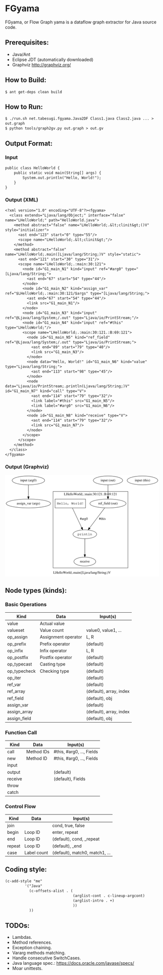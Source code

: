 # FGyama

FGyama, or Flow Graph yama is a dataflow graph extractor for Java source code.

## Prerequisites:

  * Java/Ant
  * Eclipse JDT (automatically downloaded)
  * Graphviz http://graphviz.org/

## How to Build:

    $ ant get-deps clean build

## How to Run:

    $ ./run.sh net.tabesugi.fgyama.Java2DF Class1.java Class2.java ... > out.graph
    $ python tools/graph2gv.py out.graph > out.gv

## Output Format:

### Input

    public class HelloWorld {
        public static void main(String[] args) {
            System.out.println("Hello, World!");
        }
    }

### Output (XML)

    <?xml version="1.0" encoding="UTF-8"?><fgyama>
      <class extends="Ljava/lang/Object;" interface="false" name="LHelloWorld;" path="HelloWorld.java">
        <method abstract="false" name="LHelloWorld;.&lt;clinit&gt;()V" style="initializer">
          <ast end="123" start="0" type="55"/>
          <scope name="LHelloWorld;.&lt;clinit&gt;"/>
        </method>
        <method abstract="false" name="LHelloWorld;.main([Ljava/lang/String;)V" style="static">
          <ast end="121" start="30" type="31"/>
          <scope name="LHelloWorld;.:main:30:121">
            <node id="G1_main_N1" kind="input" ref="#arg0" type="[Ljava/lang/String;">
              <ast end="67" start="54" type="44"/>
            </node>
            <node id="G1_main_N2" kind="assign_var" ref="$LHelloWorld;.:main:30:121/$args" type="[Ljava/lang/String;">
              <ast end="67" start="54" type="44"/>
              <link src="G1_main_N1"/>
            </node>
            <node id="G1_main_N3" kind="input" ref="@Ljava/lang/System;/.out" type="Ljava/io/PrintStream;"/>
            <node id="G1_main_N4" kind="input" ref="#this" type="LHelloWorld;"/>
            <scope name="LHelloWorld;.:main:30:121.:B:69:121">
              <node id="G1_main_N5" kind="ref_field" ref="@Ljava/lang/System;/.out" type="Ljava/io/PrintStream;">
                <ast end="89" start="79" type="40"/>
                <link src="G1_main_N3"/>
              </node>
              <node data="Hello, World!" id="G1_main_N6" kind="value" type="Ljava/lang/String;">
                <ast end="113" start="98" type="45"/>
              </node>
              <node data="Ljava/io/PrintStream;.println(Ljava/lang/String;)V" id="G1_main_N7" kind="call" type="V">
                <ast end="114" start="79" type="32"/>
                <link label="#this" src="G1_main_N5"/>
                <link label="#arg0" src="G1_main_N6"/>
              </node>
              <node id="G1_main_N8" kind="receive" type="V">
                <ast end="114" start="79" type="32"/>
                <link src="G1_main_N7"/>
              </node>
            </scope>
          </scope>
        </method>
      </class>
    </fgyama>

### Output (Graphviz)

<img src="tests/HelloWorld.svg">

## Node types (kinds):

### Basic Operations

| Kind         | Data                | Input(s)                       |
| ------------ | ------------------- | -------------------------------|
| value        | Actual value        |                                |
| valueset     | Value count         | value0, value1, ...            |
| op_assign    | Assignment operator | L, R                           |
| op_prefix    | Prefix operator     | (default)                      |
| op_infix     | Infix operator      | L, R                           |
| op_postfix   | Postfix operator    | (default)                      |
| op_typecast  | Casting type        | (default)                      |
| op_typecheck | Checking type       | (default)                      |
| op_iter      |                     | (default)                      |
| ref_var      |                     | (default)                      |
| ref_array    |                     | (default), array, index        |
| ref_field    |                     | (default), obj                 |
| assign_var   |                     | (default)                      |
| assign_array |                     | (default), array, index        |
| assign_field |                     | (default), obj                 |

### Function Call

| Kind         | Data                | Input(s)                       |
| ------------ | ------------------- | -------------------------------|
| call         | Method IDs          | #this, #arg0, ..., Fields      |
| new          | Method ID           | #this, #arg0, ..., Fields      |
| input        |                     |                                |
| output       |                     | (default)                      |
| receive      |                     | (default), Fields              |
| throw        |                     |                                |
| catch        |                     |                                |

### Control Flow

| Kind         | Data                | Input(s)                       |
| ------------ | ------------------- | -------------------------------|
| join         |                     | cond, true, false              |
| begin        | Loop ID             | enter, repeat                  |
| end          | Loop ID             | (default), cond, _repeat       |
| repeat       | Loop ID             | (default), _end                |
| case         | Label count         | (default), match0, match1, ... |

## Coding style:

    (c-add-style "me"
             '("Java"
               (c-offsets-alist . (
                                   (arglist-cont . c-lineup-argcont)
                                   (arglist-intro . +)
                                   ))
               ))

## TODOs:

  * Lambdas.
  * Method references.
  * Exception chaining.
  * Vararg methods matching.
  * Handle consecutive SwitchCases.
  * Java language spec.: https://docs.oracle.com/javase/specs/
  * Moar unittests.
